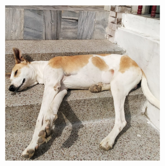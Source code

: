 ![alt text](https://github.com/KokilaJamwal/dog-breed-classifier/blob/main/data/mydog.jpeg?raw=true)
